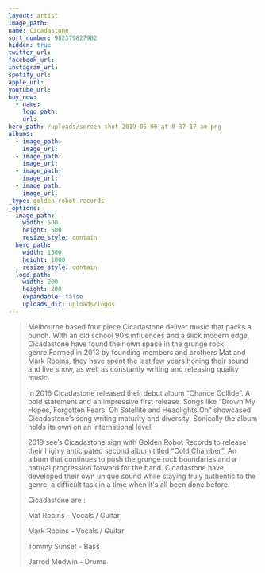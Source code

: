 ```yaml
---
layout: artist
image_path:
name: Cicadastone
sort_number: 982379827982
hidden: true
twitter_url:
facebook_url:
instagram_url:
spotify_url:
apple_url:
youtube_url:
buy_now:
  - name:
    logo_path:
    url:
hero_path: /uploads/screen-shot-2019-05-06-at-8-37-17-am.png
albums:
  - image_path:
    image_url:
  - image_path:
    image_url:
  - image_path:
    image_url:
  - image_path:
    image_url:
_type: golden-robot-records
_options:
  image_path:
    width: 500
    height: 500
    resize_style: contain
  hero_path:
    width: 1500
    height: 1000
    resize_style: contain
  logo_path:
    width: 200
    height: 200
    expandable: false
    uploads_dir: uploads/logos
---
```


> Melbourne based four piece Cicadastone deliver music that packs a punch. With an old school 90’s influences and a slick modern edge, Cicadastone have found their own space in the grunge rock genre.Formed in 2013 by founding members and brothers Mat and Mark Robins, they have spent the last few years honing their sound and live show, as well as constantly writing and releasing quality music. 
>
>
> In 2016 Cicadastone released their debut album “Chance Collide”. A bold statement and an impressive first release. Songs like “Drown My Hopes, Forgotten Fears, Oh Satellite and Headlights On” showcased Cicadastone’s song writing maturity and diversity. Sonically the album holds its own on an international level. 
>
>
> 2019 see’s Cicadastone sign with Golden Robot Records to release their highly anticipated second album titled “Cold Chamber”. An album that continues to push the grunge rock boundaries and a natural progression forward for the band. Cicadastone have developed their own unique sound while staying truly authentic to the genre, a difficult task in a time when it's all been done before. 
>
>
> Cicadastone are :
>
>
> Mat Robins - Vocals / Guitar 
>
>
> Mark Robins - Vocals / Guitar 
>
>
> Tommy Sunset - Bass
>
>
> Jarrod Medwin - Drums